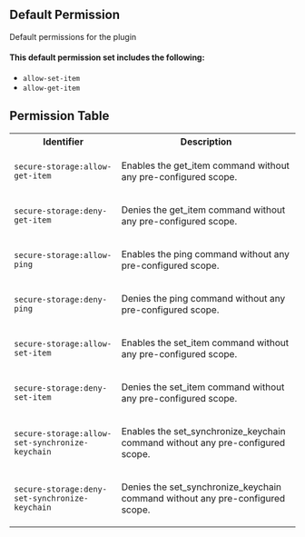 ## Default Permission

Default permissions for the plugin

#### This default permission set includes the following:

- `allow-set-item`
- `allow-get-item`

## Permission Table

<table>
<tr>
<th>Identifier</th>
<th>Description</th>
</tr>


<tr>
<td>

`secure-storage:allow-get-item`

</td>
<td>

Enables the get_item command without any pre-configured scope.

</td>
</tr>

<tr>
<td>

`secure-storage:deny-get-item`

</td>
<td>

Denies the get_item command without any pre-configured scope.

</td>
</tr>

<tr>
<td>

`secure-storage:allow-ping`

</td>
<td>

Enables the ping command without any pre-configured scope.

</td>
</tr>

<tr>
<td>

`secure-storage:deny-ping`

</td>
<td>

Denies the ping command without any pre-configured scope.

</td>
</tr>

<tr>
<td>

`secure-storage:allow-set-item`

</td>
<td>

Enables the set_item command without any pre-configured scope.

</td>
</tr>

<tr>
<td>

`secure-storage:deny-set-item`

</td>
<td>

Denies the set_item command without any pre-configured scope.

</td>
</tr>

<tr>
<td>

`secure-storage:allow-set-synchronize-keychain`

</td>
<td>

Enables the set_synchronize_keychain command without any pre-configured scope.

</td>
</tr>

<tr>
<td>

`secure-storage:deny-set-synchronize-keychain`

</td>
<td>

Denies the set_synchronize_keychain command without any pre-configured scope.

</td>
</tr>
</table>
